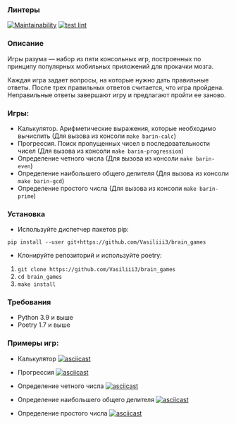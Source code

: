 ### Линтеры

[![Maintainability](https://api.codeclimate.com/v1/badges/a88785ff5134935ffafa/maintainability)](https://codeclimate.com/github/Vasiliii3/python-project-lvl1/maintainability)
[![test lint](https://github.com/Vasiliii3/brain_games/actions/workflows/lint.yml/badge.svg)](https://github.com/Vasiliii3/brain_games/actions/workflows/lint.yml)

### Описание
Игры разума — набор из пяти консольных игр, построенных по принципу популярных мобильных приложений для прокачки мозга. 

Каждая игра задает вопросы, на которые нужно дать правильные ответы. После трех правильных ответов считается, что игра пройдена. Неправильные ответы завершают игру и предлагают пройти ее заново. 

### Игры:

* Калькулятор. Арифметические выражения, которые необходимо вычислить (Для вызова из консоли `make barin-calc`)
* Прогрессия. Поиск пропущенных чисел в последовательности чисел (Для вызова из консоли `make barin-progression`)
* Определение четного числа (Для вызова из консоли `make barin-even`)
* Определение наибольшего общего делителя (Для вызова из консоли `make barin-gcd`)
* Определение простого числа (Для вызова из консоли `make barin-prime`)

### Установка
* Используйте диспетчер пакетов pip:

`pip install --user git+https://github.com/Vasiliii3/brain_games`


* Клонируйте репозиторий и используйте poetry:
1. `git clone https://github.com/Vasiliii3/brain_games`
2. `cd brain_games`
3. `make install`

### Требования
* Python 3.9 и выше
* Poetry 1.7 и выше

### Примеры игр:

* Калькулятор
[![asciicast](https://asciinema.org/a/xsSoMnIoULSgj2FiS5Y8tCL12.svg)](https://asciinema.org/a/xsSoMnIoULSgj2FiS5Y8tCL12)

* Прогрессия
[![asciicast](https://asciinema.org/a/zrrsiCDNExnXWTxB3X1BoZrM3.svg)](https://asciinema.org/a/zrrsiCDNExnXWTxB3X1BoZrM3)

* Определение четного числа
[![asciicast](https://asciinema.org/a/UjbmIxsNZ9RpniWBD3xvimqcJ.svg)](https://asciinema.org/a/UjbmIxsNZ9RpniWBD3xvimqcJ)

* Определение наибольшего общего делителя
[![asciicast](https://asciinema.org/a/QNp1oIRiW77IiYlD5seoAZDp3.svg)](https://asciinema.org/a/QNp1oIRiW77IiYlD5seoAZDp3)

* Определение простого числа
[![asciicast](https://asciinema.org/a/Jy0jE7QPyU54ywb0HpzeX819H.svg)](https://asciinema.org/a/Jy0jE7QPyU54ywb0HpzeX819H)

